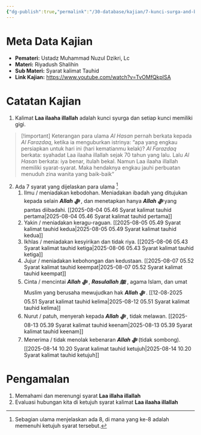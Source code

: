 ```yaml
---
{"dg-publish":true,"permalink":"/30-database/kajian/7-kunci-surga-and-bahagia-dunia-akhirat/","tags":["kajian","RiyadushShalihin"]}
---
```



# Meta Data Kajian
<div><ul class="dataview list-view-ul"><li><span><strong>Pemateri:</strong> Ustadz Muhammad Nuzul Dzikri, Lc</span></li><li><span><strong>Materi:</strong> Riyadush Shalihin</span></li><li><span><strong>Sub Materi:</strong> Syarat kalimat Tauhid</span></li><li><span><strong>Link Kajian:</strong> <a rel="noopener nofollow" class="external-link" href="https://www.youtube.com/watch?v=TvOMfQkplSA" target="_blank">https://www.youtube.com/watch?v=TvOMfQkplSA</a></span></li></ul></div>





   
 



# Catatan Kajian
1. Kalimat **Laa ilaaha illallah** adalah kunci syurga dan setiap kunci memiliki gigi. 
> [!important] Keterangan para ulama
> *Al Hasan* pernah berkata kepada *Al Farazdaq*, ketika ia menguburkan istrinya: “apa yang engkau persiapkan untuk hari ini (hari kematianmu kelak)? *Al Farazdaq* berkata: syahadat Laa ilaaha illallah sejak 70 tahun yang lalu. Lalu *Al Hasan* berkata: iya benar, itulah bekal. Namun Laa ilaaha illallah memiliki syarat-syarat. Maka hendaknya engkau jauhi perbuatan menuduh zina wanita yang baik-baik“
2. Ada 7 syarat yang dijelaskan para ulama [^1]
	1. Ilmu / meniadakan kebodohan. Meniadakan ibadah yang ditujukan kepada selain ***Allah ﷻ*** , dan menetapkan hanya ***Allah ﷻ*** yang pantas diibadahi. [[2025-08-04 05.46 Syarat kalimat tauhid pertama\|2025-08-04 05.46 Syarat kalimat tauhid pertama]]
	2. Yakin / meniadakan keragu-raguan. [[2025-08-05 05.49 Syarat kalimat tauhid kedua\|2025-08-05 05.49 Syarat kalimat tauhid kedua]]
	3. Ikhlas / meniadakan kesyirikan dan tidak riya. [[2025-08-06 05.43 Syarat kalimat tauhid ketiga\|2025-08-06 05.43 Syarat kalimat tauhid ketiga]]
	4. Jujur / meniadakan kebohongan dan kedustaan. [[2025-08-07 05.52 Syarat kalimat tauhid keempat\|2025-08-07 05.52 Syarat kalimat tauhid keempat]]
	5. Cinta / mencintai ***Allah ﷻ*** , ***Rasulallah ﷺ***  , agama Islam, dan umat Muslim yang berusaha mewujudkan hak ***Allah ﷻ*** . [[2025-08-12 05.51 Syarat kalimat tauhid kelima\|2025-08-12 05.51 Syarat kalimat tauhid kelima]]
	6. Nurut / patuh, menyerah kepada ***Allah ﷻ*** , tidak melawan. [[2025-08-13 05.39 Syarat kalimat tauhid keenam\|2025-08-13 05.39 Syarat kalimat tauhid keenam]]
	7. Menerima / tidak menolak kebenaran ***Allah ﷻ*** (tidak sombong). [[2025-08-14 10.20 Syarat kalimat tauhid ketujuh\|2025-08-14 10.20 Syarat kalimat tauhid ketujuh]]

# Pengamalan
1. Memahami dan merenungi syarat **Laa illaha illallah**
2. Evaluasi hubungan kita di ketujuh syarat kalimat **Laa ilaaha illallah**
 

[^1]: Sebagian ulama menjelaskan ada 8, di mana yang ke-8 adalah memenuhi ketujuh syarat tersebut.
